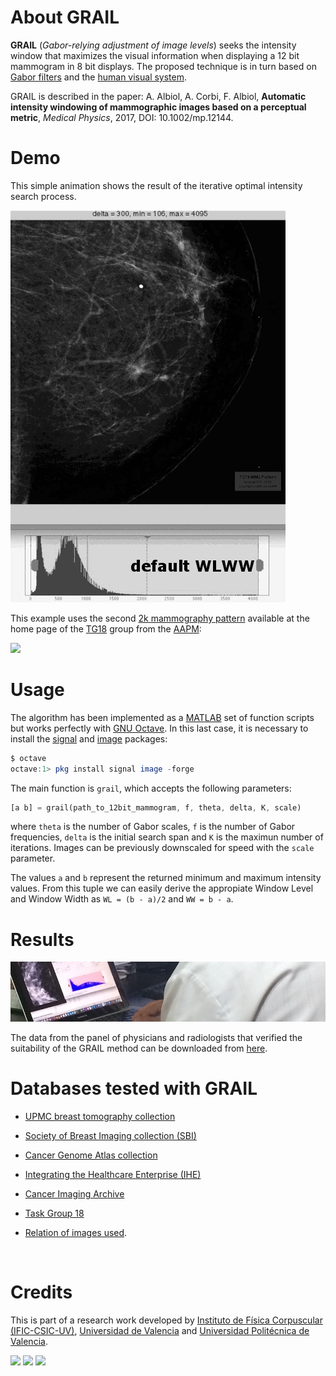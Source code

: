 # About GRAIL

**GRAIL** (*Gabor-relying adjustment of image levels*) seeks the intensity window that maximizes the visual information when displaying a 12 bit mammogram in 8 bit displays. The proposed technique is in turn based on [Gabor filters](https://en.wikipedia.org/wiki/Gabor_filter) and the [human visual system](https://en.wikipedia.org/wiki/Visual_system).

GRAIL is described in the paper: A. Albiol, A. Corbi, F. Albiol, **Automatic intensity windowing of mammographic images based on a perceptual metric**, *Medical Physics*, 2017, DOI: 10.1002/mp.12144.



# Demo

This simple animation shows the result of the iterative optimal intensity search process.

 ![gabordemo](gabordemo.gif)



This example uses the second [2k mammography pattern](http://deckard.mc.duke.edu/~samei/tg18_files/TG18-MM-dcm.zip) available at the home page of the [TG18](http://deckard.mc.duke.edu/~samei/tg18) group from the [AAPM](http://www.aapm.org):

![](https://encrypted-tbn0.gstatic.com/images?q=tbn:ANd9GcRfE-gRiWyKvW20HS4JW-YICaHz1twjuX2ZbGXX8dZaXyeZ2ZcwmA)



# Usage

The algorithm has been implemented as a [MATLAB](https://www.mathworks.com/products/matlab/) set of function scripts but works perfectly with [GNU Octave](https://www.gnu.org/software/octave/). In this last case, it is necessary to install the [signal](http://octave.sourceforge.net/signal/) and [image](http://octave.sourceforge.net/image/) packages:

```octave
$ octave
octave:1> pkg install signal image -forge
```

The main function is `grail`, which accepts the following parameters:

```octave
[a b] = grail(path_to_12bit_mammogram, f, theta, delta, K, scale)
```

where `theta` is the number of Gabor scales, `f` is the number of Gabor frequencies, `delta` is the initial search span and `K` is the maximun number of iterations. Images can be previously downscaled for speed with the `scale` parameter. 

The values `a` and `b` represent the returned minimum and maximum intensity values. From this tuple we can easily derive the appropiate Window Level and Window Width as `WL = (b - a)/2` and `WW = b - a`. 



# Results

![](observerbanner.jpg)

The data from the panel of physicians and radiologists that verified the suitability of the GRAIL method can be downloaded from [here](observers.tsv).



# Databases tested with GRAIL

- [UPMC breast tomography collection](http://www.dclunie.com/pixelmedimagearchive/upmcdigitalmammotomocollection/index.html)

- [Society of Breast Imaging collection (SBI)](https://dl.dropbox.com/s/s6ro0jsnyihg6hu/scenarios_070403.tar.bz2?dl=1)

- [Cancer Genome Atlas collection](https://gdc-portal.nci.nih.gov/search/s?facetTab=cases)

- [Integrating the Healthcare Enterprise (IHE)](http://ihedoc.wustl.edu/mesasoftware/10.15.0/dist/data/MESA-storage-B_10_11_0.zip)

- [Cancer Imaging Archive](http://www.cancerimagingarchive.net)

- [Task Group 18](http://deckard.mc.duke.edu/~samei/tg18)

- [Relation of images used](used_images.txt).

  ​



# Credits

This is part of a research work developed by [Instituto de Física Corpuscular (IFIC-CSIC-UV)](http://ific.uv.es), [Universidad de Valencia](http://www.uv.es) and [Universidad Politécnica de Valencia](https://www.upv.es).

![](http://www.uv.es/otri/imagenes/logo-ific)  ![](http://wwwuser.cnb.csic.es/~naranjo/images/logo_csic_arbol.jpg) ![](http://users.dsic.upv.es/~margomez/images/logo_upv.png)